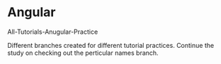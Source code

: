 # Angular
All-Tutorials-Anugular-Practice

Different branches created for different tutorial practices. Continue the study on checking out the perticular names branch.
